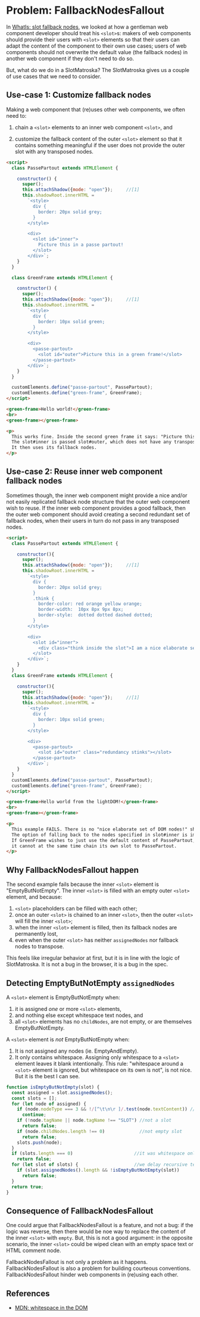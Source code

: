 # Problem: FallbackNodesFallout

In [WhatIs: slot fallback nodes](3_WhatIs_slot_fallback_nodes), we looked at how a gentleman 
web component developer should treat his `<slot>`s: 
makers of web components should provide their users with `<slot>` elements so that their users can 
adapt the content of the component to their own use cases; 
users of web components should not overwrite the default value (the fallback nodes) in another
web component if they don't need to do so.

But, what do we do in a SlotMatroska? The SlotMatroska gives us a couple of use cases that 
we need to consider.

## Use-case 1: Customize fallback nodes

Making a web component that (re)uses other web components, we often need to:

1. chain a `<slot>` elements to an inner web component `<slot>`, and 

2. customize the fallback content of the outer `<slot>` element so that it contains something 
   meaningful if the user does not provide the outer slot with any transposed nodes.

```html
<script>
  class PassePartout extends HTMLElement {

    constructor() {
      super();
      this.attachShadow({mode: "open"});     //[1]
      this.shadowRoot.innerHTML =
        `<style>
          div {
            border: 20px solid grey;
          }
        </style>

        <div>
          <slot id="inner">
            Picture this in a passe partout!
          </slot>
        </div>`;
    }
  }

  class GreenFrame extends HTMLElement {

    constructor() {
      super();
      this.attachShadow({mode: "open"});     //[1]
      this.shadowRoot.innerHTML =
        `<style>
          div {
            border: 10px solid green;
          }
        </style>

        <div>
          <passe-partout>
            <slot id="outer">Picture this in a green frame!</slot>
          </passe-partout>
        </div>`;
    }
  }

  customElements.define("passe-partout", PassePartout);
  customElements.define("green-frame", GreenFrame);
</script>

<green-frame>Hello world!</green-frame>
<br>
<green-frame></green-frame>

<p>
  This works fine. Inside the second green frame it says: "Picture this in a green frame!".
  The slot#inner is passed slot#outer, which does not have any transposed nodes. 
  It then uses its fallback nodes.
</p>
```

## Use-case 2: Reuse inner web component fallback nodes

Sometimes though, the inner web component might provide a nice and/or not easily replicated 
fallback node structure that the outer web component wish to reuse. If the inner web component
provides a good fallback, then the outer web component should avoid creating a second redundant 
set of fallback nodes, when their users in turn do not pass in any transposed nodes.

```html
<script>
  class PassePartout extends HTMLElement {

    constructor(){
      super();
      this.attachShadow({mode: "open"});     //[1]
      this.shadowRoot.innerHTML =
        `<style>
          div {
            border: 20px solid grey;
          }
          .think {
            border-color: red orange yellow orange;
            border-width:  10px 8px 9px 8px;
            border-style:  dotted dotted dashed dotted;
          }
        </style>

        <div>
          <slot id="inner">
            <div class="think inside the slot">I am a nice elaborate set of DOM nodes!</div>
          </slot>
        </div>`;
    }
  }
  class GreenFrame extends HTMLElement {

    constructor(){
      super();
      this.attachShadow({mode: "open"});     //[1]
      this.shadowRoot.innerHTML =
        `<style>
          div {
            border: 10px solid green;
          }
        </style>

        <div>
          <passe-partout>
            <slot id="outer" class="redundancy stinks"></slot>
          </passe-partout>
        </div>`;
    }
  }
  customElements.define("passe-partout", PassePartout);
  customElements.define("green-frame", GreenFrame);
</script>

<green-frame>Hello world from the lightDOM!</green-frame>
<br>
<green-frame></green-frame>

<p>
  This example FAILS. There is no "nice elaborate set of DOM nodes!" shown on screen.
  The option of falling back to the nodes specified in slot#inner is impossible.
  If GreenFrame wishes to just use the default content of PassePartout, 
  it cannot at the same time chain its own slot to PassePartout.
</p>
```

## Why FallbackNodesFallout happen

The second example fails because the inner `<slot>` element is "EmptyButNotEmpty". 
The inner `<slot>` is filled with an empty outer `<slot>` element, and because:
1. `<slot>` placeholders can be filled with each other; 
2. once an outer `<slot>` is chained to an inner `<slot>`, then the outer `<slot>` will fill the 
   inner `<slot>`;
3. when the inner `<slot>` element is filled, then its fallback nodes are permanently lost,
4. even when the outer `<slot>` has neither `assignedNodes` nor fallback nodes to transpose.

This feels like irregular behavior at first, but it is in line with the logic of SlotMatroska. 
It is not a bug in the browser, it is a bug in the spec.

## Detecting EmptyButNotEmpty `assignedNodes`

A `<slot>` element is EmptyButNotEmpty when:
1. it is assigned *one* or more `<slot>` elements,
2. and nothing else except whitespace text nodes, and
3. all `<slot>` elements has no `childNodes`, are not empty, or are themselves EmptyButNotEmpty.

A `<slot>` element is *not* EmptyButNotEmpty when:
1. It is not assigned any nodes (ie. EmptyAndEmpty). 
2. It only contains whitespace. Assigning only whitespace to a `<slot>` element leaves it blank
   intentionally. This rule: "whitespace around a `<slot>` element is ignored, but whitespace on its own 
   is not", is not nice. But it is the best I can see.

```javascript
function isEmptyButNotEmpty(slot) {
  const assigned = slot.assignedNodes();
  const slots = [];
  for (let node of assigned) {
    if (node.nodeType === 3 && !/[^\t\n\r ]/.test(node.textContent)) //ignore whitespace
      continue;
    if (!node.tagName || node.tagName !== "SLOT") //not a slot
      return false;
    if (node.childNodes.length !== 0)             //not empty slot
      return false;
    slots.push(node);
  }
  if (slots.length === 0)                       //it was whitespace only
    return false;
  for (let slot of slots) {                     //we delay recursive testing for performance
    if (slot.assignedNodes().length && !isEmptyButNotEmpty(slot))
      return false;
  }
  return true;
}
```

## Consequence of FallbackNodesFallout

One could argue that FallbackNodesFallout is a feature, and not a bug:
if the logic was reverse, then there would be noe way to replace the content of the inner `<slot>` 
with `empty`. 
But, this is not a good argument: in the opposite scenario, the inner `<slot>` could be wiped clean 
with an empty space text or HTML comment node.

FallbackNodesFallout is not only a problem as it happens. FallbackNodesFallout is also a problem 
for building courteous conventions. FallbackNodesFallout hinder web components in (re)using each other.

## References

 * [MDN: whitespace in the DOM](https://developer.mozilla.org/en-US/docs/Web/API/Document_Object_Model/Whitespace_in_the_DOM)

